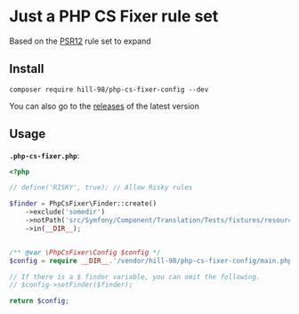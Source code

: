 # Just a PHP CS Fixer rule set

Based on the [PSR12](https://cs.symfony.com/doc/ruleSets/PSR12.html) rule set to expand

## Install

`composer require hill-98/php-cs-fixer-config --dev`

You can also go to the [releases](https://github.com/Hill-98/php-cs-fixer-config/releases) of the latest version

## Usage

**`.php-cs-fixer.php`**:
```php
<?php

// define('RISKY', true); // Allow Risky rules

$finder = PhpCsFixer\Finder::create()
    ->exclude('somedir')
    ->notPath('src/Symfony/Component/Translation/Tests/fixtures/resources.php')
    ->in(__DIR__);


/** @var \PhpCsFixer\Config $config */
$config = require __DIR__.'/vendor/hill-98/php-cs-fixer-config/main.php';

// If there is a $ finder variable, you can omit the following.
// $config->setFinder($finder);

return $config;
```

